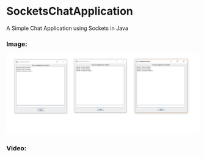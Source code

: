# SocketsChatApplication
A Simple Chat Application using Sockets in Java

### Image:

![](images/SocketsChatApplication.PNG)

### Video:

